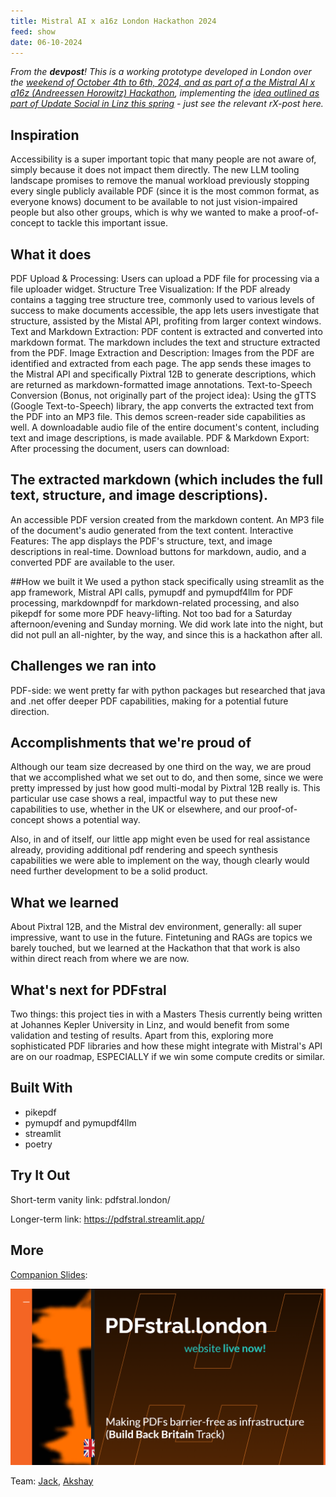 ```yaml
---
title: Mistral AI x a16z London Hackathon 2024
feed: show
date: 06-10-2024
---
```


_From the **devpost**! This is a working prototype developed in London over the [weekend of October 4th to 6th, 2024, and as part of a the Mistral AI x a16z (Andreessen Horowitz) Hackathon](), implementing the [idea outlined as part of Update Social in Linz this spring]() - just see the relevant rX-post here._

## Inspiration
Accessibility is a super important topic that many people are not aware of, simply because it does not impact them directly. The new LLM tooling landscape promises to remove the manual workload previously stopping every single publicly available PDF (since it is the most common format, as everyone knows) document to be available to not just vision-impaired people but also other groups, which is why we wanted to make a proof-of-concept to tackle this important issue.

## What it does
PDF Upload & Processing: Users can upload a PDF file for processing via a file uploader widget. Structure Tree Visualization: If the PDF already contains a tagging tree structure tree, commonly used to various levels of success to make documents accessible, the app lets users investigate that structure, assisted by the Mistal API, profiting from larger context windows. Text and Markdown Extraction: PDF content is extracted and converted into markdown format. The markdown includes the text and structure extracted from the PDF. Image Extraction and Description: Images from the PDF are identified and extracted from each page. The app sends these images to the Mistral API and specifically Pixtral 12B to generate descriptions, which are returned as markdown-formatted image annotations. Text-to-Speech Conversion (Bonus, not originally part of the project idea): Using the gTTS (Google Text-to-Speech) library, the app converts the extracted text from the PDF into an MP3 file. This demos screen-reader side capabilities as well. A downloadable audio file of the entire document's content, including text and image descriptions, is made available. PDF & Markdown Export: After processing the document, users can download:

## The extracted markdown (which includes the full text, structure, and image descriptions).
An accessible PDF version created from the markdown content.
An MP3 file of the document's audio generated from the text content. Interactive Features: The app displays the PDF's structure, text, and image descriptions in real-time. Download buttons for markdown, audio, and a converted PDF are available to the user.

##How we built it
We used a python stack specifically using streamlit as the app framework, Mistral API calls, pymupdf and pymupdf4llm for PDF processing, markdownpdf for markdown-related processing, and also pikepdf for some more PDF heavy-lifting. Not too bad for a Saturday afternoon/evening and Sunday morning. We did work late into the night, but did not pull an all-nighter, by the way, and since this is a hackathon after all.

## Challenges we ran into
PDF-side: we went pretty far with python packages but researched that java and .net offer deeper PDF capabilities, making for a potential future direction.

## Accomplishments that we're proud of
Although our team size decreased by one third on the way, we are proud that we accomplished what we set out to do, and then some, since we were pretty impressed by just how good multi-modal by Pixtral 12B really is. This particular use case shows a real, impactful way to put these new capabilities to use, whether in the UK or elsewhere, and our proof-of-concept shows a potential way.

Also, in and of itself, our little app might even be used for real assistance already, providing additional pdf rendering and speech synthesis capabilities we were able to implement on the way, though clearly would need further development to be a solid product.

## What we learned
About Pixtral 12B, and the Mistral dev environment, generally: all super impressive, want to use in the future. Fintetuning and RAGs are topics we barely touched, but we learned at the Hackathon that that work is also within direct reach from where we are now.

## What's next for PDFstral
Two things: this project ties in with a Masters Thesis currently being written at Johannes Kepler University in Linz, and would benefit from some validation and testing of results. Apart from this, exploring more sophisticated PDF libraries and how these might integrate with Mistral's API are on our roadmap, ESPECIALLY if we win some compute credits or similar.

## Built With

* pikepdf
* pymupdf and pymupdf4llm
* streamlit
* poetry

## Try It Out

Short-term vanity link: pdfstral.london/

Longer-term link: https://pdfstral.streamlit.app/

## More

[Companion Slides](https://docs.google.com/presentation/d/18mkzttmRAo7kTcdBRxyERATSdmqt9ODidUBlRLN30Mg/edit?usp=sharing):

[![PDFStral Pitch Deck](../../assets/img/PDFStral-deck-coverslide.png)](https://docs.google.com/presentation/d/18mkzttmRAo7kTcdBRxyERATSdmqt9ODidUBlRLN30Mg/edit#slide=id.gcb9a0b074_1_0)

Team: [Jack](https://www.linkedin.com/in/heselt-in-e/), [Akshay](https://www.linkedin.com/in/akshayakula/)